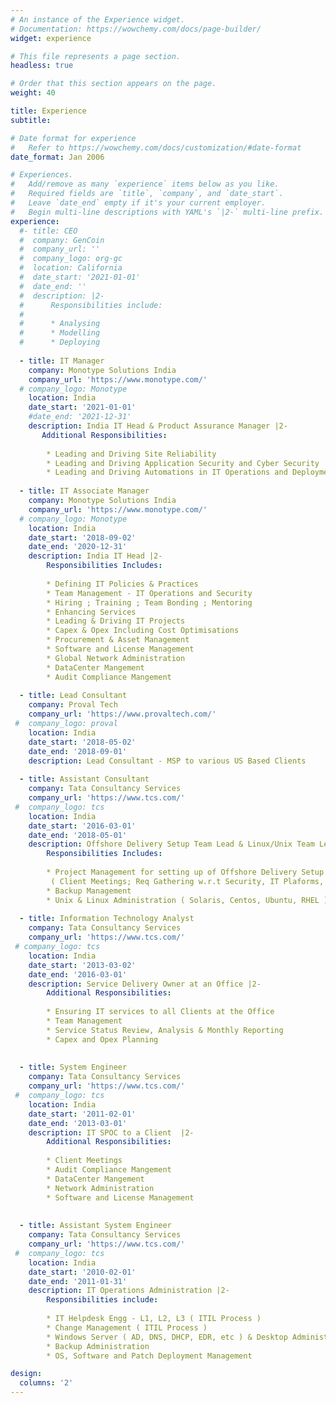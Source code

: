 ```yaml
---
# An instance of the Experience widget.
# Documentation: https://wowchemy.com/docs/page-builder/
widget: experience

# This file represents a page section.
headless: true

# Order that this section appears on the page.
weight: 40

title: Experience
subtitle:

# Date format for experience
#   Refer to https://wowchemy.com/docs/customization/#date-format
date_format: Jan 2006

# Experiences.
#   Add/remove as many `experience` items below as you like.
#   Required fields are `title`, `company`, and `date_start`.
#   Leave `date_end` empty if it's your current employer.
#   Begin multi-line descriptions with YAML's `|2-` multi-line prefix.
experience:
  #- title: CEO
  #  company: GenCoin
  #  company_url: ''
  #  company_logo: org-gc
  #  location: California
  #  date_start: '2021-01-01'
  #  date_end: ''
  #  description: |2-
  #      Responsibilities include:
  #      
  #      * Analysing
  #      * Modelling
  #      * Deploying
        
  - title: IT Manager
    company: Monotype Solutions India
    company_url: 'https://www.monotype.com/'
  # company_logo: Monotype
    location: India
    date_start: '2021-01-01'
    #date_end: '2021-12-31'
    description: India IT Head & Product Assurance Manager |2-
       Additional Responsibilities:
        
        * Leading and Driving Site Reliability 
        * Leading and Driving Application Security and Cyber Security
        * Leading and Driving Automations in IT Operations and Deployments
        
  - title: IT Associate Manager
    company: Monotype Solutions India
    company_url: 'https://www.monotype.com/'
  # company_logo: Monotype
    location: India
    date_start: '2018-09-02'
    date_end: '2020-12-31'
    description: India IT Head |2-
        Responsibilities Includes:
        
        * Defining IT Policies & Practices
        * Team Management - IT Operations and Security
        * Hiring ; Training ; Team Bonding ; Mentoring 
        * Enhancing Services
        * Leading & Driving IT Projects
        * Capex & Opex Including Cost Optimisations
        * Procurement & Asset Management
        * Software and License Management
        * Global Network Administration
        * DataCenter Mangement
        * Audit Compliance Mangement
        
  - title: Lead Consultant
    company: Proval Tech
    company_url: 'https://www.provaltech.com/'
 #  company_logo: proval
    location: India
    date_start: '2018-05-02'
    date_end: '2018-09-01'
    description: Lead Consultant - MSP to various US Based Clients
    
  - title: Assistant Consultant
    company: Tata Consultancy Services
    company_url: 'https://www.tcs.com/'
 #  company_logo: tcs
    location: India
    date_start: '2016-03-01'
    date_end: '2018-05-01'
    description: Offshore Delivery Setup Team Lead & Linux/Unix Team Lead  |2-
        Responsibilities Includes:
        
        * Project Management for setting up of Offshore Delivery Setup 
         ( Client Meetings; Req Gathering w.r.t Security, IT Plaforms, etc ; Infra Designing, Procement Mangment - Softwares, Hardwares, Leased Lines , etc  ; Delivery Mangement; Implementation & Delivery )
        * Backup Management
        * Unix & Linux Administration ( Solaris, Centos, Ubuntu, RHEL )
    
  - title: Information Technology Analyst
    company: Tata Consultancy Services
    company_url: 'https://www.tcs.com/'
 # company_logo: tcs
    location: India
    date_start: '2013-03-02'
    date_end: '2016-03-01'
    description: Service Delivery Owner at an Office |2-
        Additional Responsibilities:
    
        * Ensuring IT services to all Clients at the Office
        * Team Management
        * Service Status Review, Analysis & Monthly Reporting
        * Capex and Opex Planning
     
    
  - title: System Engineer
    company: Tata Consultancy Services
    company_url: 'https://www.tcs.com/'
 #  company_logo: tcs
    location: India
    date_start: '2011-02-01'
    date_end: '2013-03-01'
    description: IT SPOC to a Client  |2-
        Additional Responsibilities:
        
        * Client Meetings
        * Audit Compliance Mangement
        * DataCenter Mangement
        * Network Administration
        * Software and License Management
       
        
  - title: Assistant System Engineer
    company: Tata Consultancy Services
    company_url: 'https://www.tcs.com/'
 #  company_logo: tcs
    location: India
    date_start: '2010-02-01'
    date_end: '2011-01-31'
    description: IT Operations Administration |2-
        Responsibilities include:
        
        * IT Helpdesk Engg - L1, L2, L3 ( ITIL Process )
        * Change Management ( ITIL Process )
        * Windows Server ( AD, DNS, DHCP, EDR, etc ) & Desktop Administration 
        * Backup Administration
        * OS, Software and Patch Deployment Management

design:
  columns: '2'
---
```

